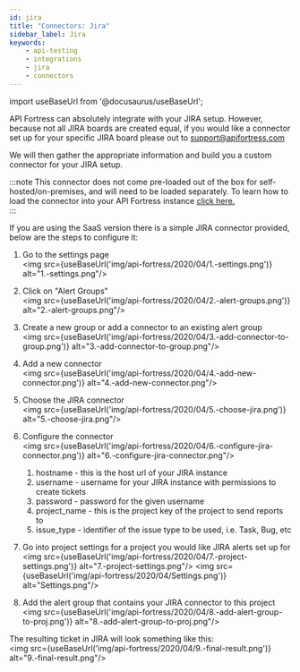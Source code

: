 ```yaml
---
id: jira
title: "Connectors: Jira"
sidebar_label: Jira
keywords:
    - api-testing
    - integrations
    - jira
    - connectors
---
```


import useBaseUrl from '@docusaurus/useBaseUrl';

API Fortress can absolutely integrate with your JIRA setup. However, because not all JIRA boards are created equal, if you would like a connector set up for your specific JIRA board please out to [support@apifortress.com](mailto:support@apifortress.com)

We will then gather the appropriate information and build you a custom connector for your JIRA setup.  
  
:::note
This connector does not come pre-loaded out of the box for self-hosted/on-premises, and will need to be loaded separately. To learn how to load the connector into your API Fortress instance [click here.](/api-testing/integrations/add-new-connector)  
:::

If you are using the SaaS version there is a simple JIRA connector provided, below are the steps to configure it:

1. Go to the settings page  
    <img src={useBaseUrl('img/api-fortress/2020/04/1.-settings.png')} alt="1.-settings.png"/>
2. Click on "Alert Groups"  
    <img src={useBaseUrl('img/api-fortress/2020/04/2.-alert-groups.png')} alt="2.-alert-groups.png"/>
3. Create a new group or add a connector to an existing alert group  
    <img src={useBaseUrl('img/api-fortress/2020/04/3.-add-connector-to-group.png')} alt="3.-add-connector-to-group.png"/>
4. Add a new connector  
    <img src={useBaseUrl('img/api-fortress/2020/04/4.-add-new-connector.png')} alt="4.-add-new-connector.png"/>
5. Choose the JIRA connector  
    <img src={useBaseUrl('img/api-fortress/2020/04/5.-choose-jira.png')} alt="5.-choose-jira.png"/>
6. Configure the connector  
    <img src={useBaseUrl('img/api-fortress/2020/04/6.-configure-jira-connector.png')} alt="6.-configure-jira-connector.png"/>
    
    1. hostname - this is the host url of your JIRA instance  
    2. username - username for your JIRA instance with permissions to create tickets  
    3. password - password for the given username  
    4. project_name - this is the project key of the project to send reports to  
    5. issue_type - identifier of the issue type to be used, i.e. Task, Bug, etc  
      
    
7. Go into project settings for a project you would like JIRA alerts set up for  
    <img src={useBaseUrl('img/api-fortress/2020/04/7.-project-settings.png')} alt="7.-project-settings.png"/> 
    <img src={useBaseUrl('img/api-fortress/2020/04/Settings.png')} alt="Settings.png"/> 

8. Add the alert group that contains your JIRA connector to this project  
    <img src={useBaseUrl('img/api-fortress/2020/04/8.-add-alert-group-to-proj.png')} alt="8.-add-alert-group-to-proj.png"/> 

The resulting ticket in JIRA will look something like this:  
<img src={useBaseUrl('img/api-fortress/2020/04/9.-final-result.png')} alt="9.-final-result.png"/> 

